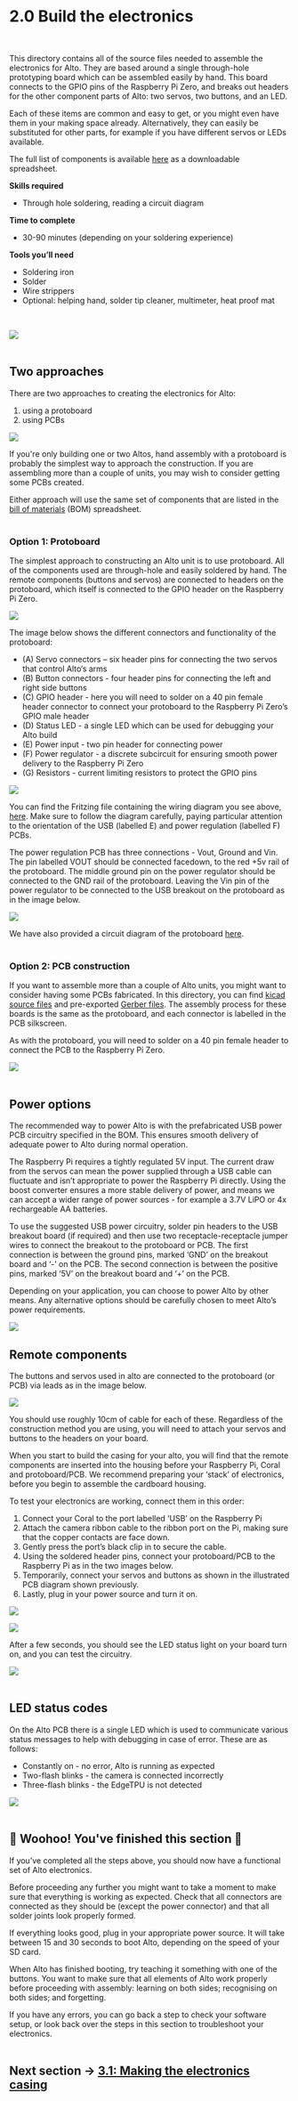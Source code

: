 # 2.0 Build the electronics
<br>

This directory contains all of the source files needed to assemble the electronics for Alto. They are based around a single through-hole prototyping board which can be assembled easily by hand. This board connects to the GPIO pins of the Raspberry Pi Zero, and breaks out headers for the other component parts of Alto: two servos, two buttons, and an LED.

Each of these items are common and easy to get, or you might even have them in your making space already. Alternatively, they can easily be substituted for other parts, for example if you have different servos or LEDs available. 

The full list of components is available [here](electronics/alto-bom.xlsx) as a downloadable spreadsheet.

**Skills required**   
- Through hole soldering, reading a circuit diagram

**Time to complete**     
- 30-90 minutes (depending on your soldering experience)

**Tools you’ll need**     
- Soldering iron
- Solder 
- Wire strippers
- Optional: helping hand, solder tip cleaner, multimeter, heat proof mat<br>
<br>

![](images/alto-electronics-1.jpg)<br>
<br>

## Two approaches

There are two approaches to creating the electronics for Alto: 
1. using a protoboard 
2. using PCBs

![](images/alto-electronics-2.jpg)

If you're only building one or two Altos, hand assembly with a protoboard is probably the simplest way to approach the construction. If you are assembling more than a couple of units, you may wish to consider getting some PCBs created.

Either approach will use the same set of components that are listed in the [bill of materials](electronics/alto-bom.xlsx) (BOM) spreadsheet.<br>
<br>

### Option 1: Protoboard

The simplest approach to constructing an Alto unit is to use protoboard. All of the components used are through-hole and easily soldered by hand. The remote components (buttons and servos) are connected to headers on the protoboard, which itself is connected to the GPIO header on the Raspberry Pi Zero.

![](images/alto-electronics-3.jpg)

The image below shows the different connectors and functionality of the protoboard:

- (A) Servo connectors – six header pins for connecting the two servos that control Alto‘s arms
- (B) Button connectors - four header pins for connecting the left and right side buttons
- (C) GPIO header - here you will need to solder on a 40 pin female header connector to connect your protoboard to the Raspberry Pi Zero’s GPIO male header
- (D) Status LED - a single LED which can be used for debugging your Alto build
- (E) Power input - two pin header for connecting power
- (F) Power regulator - a discrete subcircuit for ensuring smooth power delivery to the Raspberry Pi Zero
- (G) Resistors - current limiting resistors to protect the GPIO pins

![](images/alto-electronics-4.png)

You can find the Fritzing file containing the wiring diagram you see above, [here](electronics/alto-proto-bonnet-unannotated.png). Make sure to follow the diagram carefully, paying particular attention to the orientation of the USB (labelled E) and power regulation (labelled F) PCBs. 

The power regulation PCB has three connections - Vout, Ground and Vin. The pin labelled VOUT should be connected facedown, to the red +5v rail of the protoboard. The middle ground pin on the power regulator should be connected to the GND rail of the protoboard. Leaving the Vin pin of the power regulator to be connected to the USB breakout on the protoboard as in the image below.

![](images/alto-electronics-vreg.jpg)

We have also provided a circuit diagram of the protoboard [here](electronics/kicad/alto.svg).<br>
<br>

### Option 2: PCB construction

If you want to assemble more than a couple of Alto units, you might want to consider having some PCBs fabricated. In this directory, you can find [kicad source files](electronics/kicad) and pre-exported [Gerber files](electronics/gerber). The assembly process for these boards is the same as the protoboard, and each connector is labelled in the PCB silkscreen.

As with the protoboard, you will need to solder on a 40 pin female header to connect the PCB to the Raspberry Pi Zero.

![](images/alto-electronics-5.jpg)<br>
<br>

## Power options

The recommended way to power Alto is with the prefabricated USB power PCB circuitry specified in the BOM. This ensures smooth delivery of adequate power to Alto during normal operation.

The Raspberry Pi requires a tightly regulated 5V input. The current draw from the servos can mean the power supplied through a USB cable can fluctuate and isn’t appropriate to power the Raspberry Pi directly. Using the boost converter ensures a more stable delivery of power, and means we can accept a wider range of power sources - for example a 3.7V LiPO or 4x rechargeable AA batteries.

To use the suggested USB power circuitry, solder pin headers to the USB breakout board (if required) and then use two receptacle-receptacle jumper wires to connect the breakout to the protoboard or PCB. The first connection is between the ground pins, marked ‘GND’ on the breakout board and ‘-’ on the PCB. The second connection is between the positive pins, marked ‘5V’ on the breakout board and ‘+’ on the PCB.

Depending on your application, you can choose to power Alto by other means. Any alternative options should be carefully chosen to meet Alto’s power requirements. 

![](images/alto-electronics-6.jpg)

## Remote components

The buttons and servos used in alto are connected to the protoboard (or PCB) via leads as in the image below.

![](images/alto-electronics-headers.jpg)

 You should use roughly 10cm of cable for each of these. Regardless of the construction method you are using, you will need to attach your servos and buttons to the headers on your board. 

When you start to build the casing for your alto, you will find that the remote components are inserted into the housing before your Raspberry Pi, Coral and protoboard/PCB. We recommend preparing your ‘stack’ of electronics, before you begin to assemble the cardboard housing.

To test your electronics are working, connect them in this order:
1. Connect your Coral to the port labelled ‘USB’ on the Raspberry Pi
2. Attach the camera ribbon cable to the ribbon port on the Pi, making sure that the copper contacts are face down.
3. Gently press the port’s black clip in to secure the cable.
4. Using the soldered header pins, connect your protoboard/PCB to the Raspberry Pi as in the two images below.
5. Temporarily, connect your servos and buttons as shown in the illustrated PCB diagram shown previously.
6. Lastly, plug in your power source and turn it on.

![](images/alto-electronics-gpio1.jpg)

![](images/alto-electronics-gpio2.jpg)
<br>

After a few seconds, you should see the LED status light on your board turn on, and you can test the circuitry.


![](images/alto-electronics-7.jpg)<br>
<br>

## LED status codes

On the Alto PCB there is a single LED which is used to communicate various status messages to help with debugging in case of error. These are as follows:

- Constantly on - no error, Alto is running as expected
- Two-flash blinks - the camera is connected incorrectly
- Three-flash blinks - the EdgeTPU is not detected

![](images/alto-electronics-8.gif)<br>
<br>

## :tada: Woohoo! You've finished this section :tada:

If you’ve completed all the steps above, you should now have a functional set of Alto electronics.

Before proceeding any further you might want to take a moment to make sure that everything is working as expected. Check that all connectors are connected as they should be (except the power connector) and that all solder joints look properly formed.

If everything looks good, plug in your appropriate power source. It will take between 15 and 30 seconds to boot Alto, depending on the speed of your SD card.

When Alto has finished booting, try teaching it something with one of the buttons. You want to make sure that all elements of Alto work properly before proceeding with assembly: learning on both sides; recognising on both sides; and forgetting.

If you have any errors, you can go back a step to check your software setup, or look back over the steps in this section to troubleshoot your electronics.<br>
<br>

## Next section &#8594; [3.1: Making the electronics casing](3.1-Making-the-electronics-casing.md)
